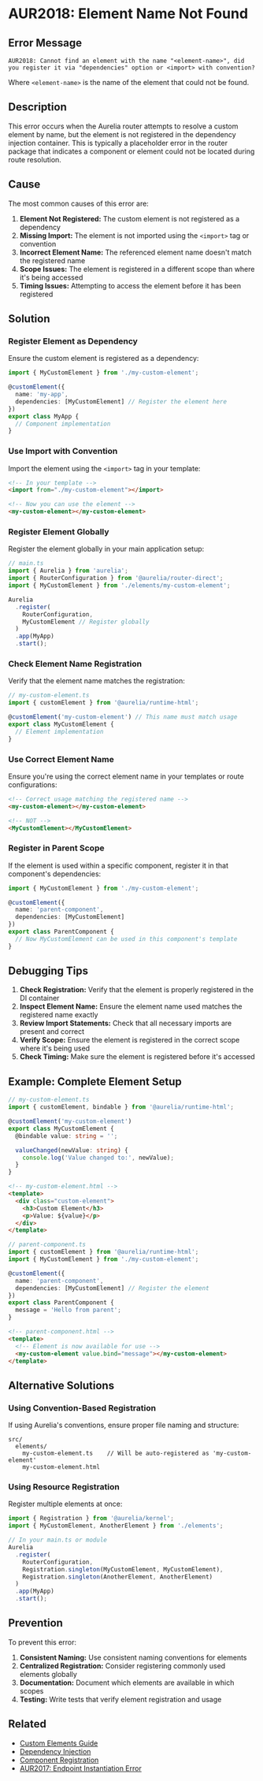 # AUR2018: Element Name Not Found

## Error Message

`AUR2018: Cannot find an element with the name "<element-name>", did you register it via "dependencies" option or <import> with convention?`

Where `<element-name>` is the name of the element that could not be found.

## Description

This error occurs when the Aurelia router attempts to resolve a custom element by name, but the element is not registered in the dependency injection container. This is typically a placeholder error in the router package that indicates a component or element could not be located during route resolution.

## Cause

The most common causes of this error are:

1. **Element Not Registered:** The custom element is not registered as a dependency
2. **Missing Import:** The element is not imported using the `<import>` tag or convention
3. **Incorrect Element Name:** The referenced element name doesn't match the registered name
4. **Scope Issues:** The element is registered in a different scope than where it's being accessed
5. **Timing Issues:** Attempting to access the element before it has been registered

## Solution

### Register Element as Dependency

Ensure the custom element is registered as a dependency:

```typescript
import { MyCustomElement } from './my-custom-element';

@customElement({
  name: 'my-app',
  dependencies: [MyCustomElement] // Register the element here
})
export class MyApp {
  // Component implementation
}
```

### Use Import with Convention

Import the element using the `<import>` tag in your template:

```html
<!-- In your template -->
<import from="./my-custom-element"></import>

<!-- Now you can use the element -->
<my-custom-element></my-custom-element>
```

### Register Element Globally

Register the element globally in your main application setup:

```typescript
// main.ts
import { Aurelia } from 'aurelia';
import { RouterConfiguration } from '@aurelia/router-direct';
import { MyCustomElement } from './elements/my-custom-element';

Aurelia
  .register(
    RouterConfiguration,
    MyCustomElement // Register globally
  )
  .app(MyApp)
  .start();
```

### Check Element Name Registration

Verify that the element name matches the registration:

```typescript
// my-custom-element.ts
import { customElement } from '@aurelia/runtime-html';

@customElement('my-custom-element') // This name must match usage
export class MyCustomElement {
  // Element implementation
}
```

### Use Correct Element Name

Ensure you're using the correct element name in your templates or route configurations:

```html
<!-- Correct usage matching the registered name -->
<my-custom-element></my-custom-element>

<!-- NOT -->
<MyCustomElement></MyCustomElement>
```

### Register in Parent Scope

If the element is used within a specific component, register it in that component's dependencies:

```typescript
import { MyCustomElement } from './my-custom-element';

@customElement({
  name: 'parent-component',
  dependencies: [MyCustomElement]
})
export class ParentComponent {
  // Now MyCustomElement can be used in this component's template
}
```

## Debugging Tips

1. **Check Registration:** Verify that the element is properly registered in the DI container
2. **Inspect Element Name:** Ensure the element name used matches the registered name exactly
3. **Review Import Statements:** Check that all necessary imports are present and correct
4. **Verify Scope:** Ensure the element is registered in the correct scope where it's being used
5. **Check Timing:** Make sure the element is registered before it's accessed

## Example: Complete Element Setup

```typescript
// my-custom-element.ts
import { customElement, bindable } from '@aurelia/runtime-html';

@customElement('my-custom-element')
export class MyCustomElement {
  @bindable value: string = '';

  valueChanged(newValue: string) {
    console.log('Value changed to:', newValue);
  }
}
```

```html
<!-- my-custom-element.html -->
<template>
  <div class="custom-element">
    <h3>Custom Element</h3>
    <p>Value: ${value}</p>
  </div>
</template>
```

```typescript
// parent-component.ts
import { customElement } from '@aurelia/runtime-html';
import { MyCustomElement } from './my-custom-element';

@customElement({
  name: 'parent-component',
  dependencies: [MyCustomElement] // Register the element
})
export class ParentComponent {
  message = 'Hello from parent';
}
```

```html
<!-- parent-component.html -->
<template>
  <!-- Element is now available for use -->
  <my-custom-element value.bind="message"></my-custom-element>
</template>
```

## Alternative Solutions

### Using Convention-Based Registration

If using Aurelia's conventions, ensure proper file naming and structure:

```
src/
  elements/
    my-custom-element.ts    // Will be auto-registered as 'my-custom-element'
    my-custom-element.html
```

### Using Resource Registration

Register multiple elements at once:

```typescript
import { Registration } from '@aurelia/kernel';
import { MyCustomElement, AnotherElement } from './elements';

// In your main.ts or module
Aurelia
  .register(
    RouterConfiguration,
    Registration.singleton(MyCustomElement, MyCustomElement),
    Registration.singleton(AnotherElement, AnotherElement)
  )
  .app(MyApp)
  .start();
```

## Prevention

To prevent this error:

1. **Consistent Naming:** Use consistent naming conventions for elements
2. **Centralized Registration:** Consider registering commonly used elements globally
3. **Documentation:** Document which elements are available in which scopes
4. **Testing:** Write tests that verify element registration and usage

## Related

- [Custom Elements Guide](../../components/creating-components/)
- [Dependency Injection](../../getting-to-know-aurelia/dependency-injection-di/)
- [Component Registration](../../components/)
- [AUR2017: Endpoint Instantiation Error](./aur2017.md)
